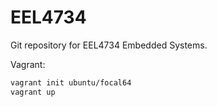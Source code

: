 # EEL4734

Git repository for EEL4734 Embedded Systems.

Vagrant:

``` bash
vagrant init ubuntu/focal64
vagrant up
```
